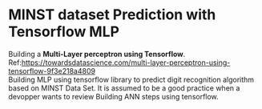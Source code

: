 # MINST dataset Prediction with Tensorflow MLP 
Building a **Multi-Layer perceptron using Tensorflow**.<br/> 
Ref:https://towardsdatascience.com/multi-layer-perceptron-using-tensorflow-9f3e218a4809
<br/>
Building MLP using tensorflow library to predict digit recognition algorithm based on MINST Data Set. It is assumed to be a 
good practice when a devopper wants to review Building ANN steps using tensorflow.
